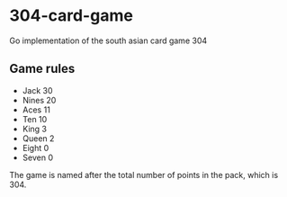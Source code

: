 # 304-card-game
Go implementation of the south asian card game 304

## Game rules
* Jack 30
* Nines 20
* Aces 11
* Ten 10
* King 3
* Queen 2
* Eight 0 
* Seven 0

The game is named after the total number of points in the pack, which is 304.